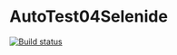 # AutoTest04Selenide
[![Build status](https://ci.appveyor.com/api/projects/status/3tu7rtmf1j70cdob?svg=true)](https://ci.appveyor.com/project/MarinaZhukova807/autotest04selenide)
